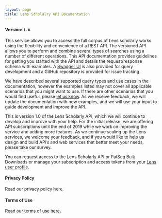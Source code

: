 ```yaml
---
layout: page
title: Lens Scholalry API Documentation
---
```


#### Version: `1.0`
This service allows you to access the full corpus of Lens scholarly works using the flexibility and convenience of a REST API. The versioned API allows you to perform and combine several types of searches using a number of different operations. This API documentation provides guidelines for getting you started with the API and details the request/response schema with examples. A [Swagger UI] is also provided for query development and a GitHub repository is provided for issue tracking.

We have described several supported query types and use cases in the documentation, however the examples listed may not cover all applicable scenarios that you might want to use. If there are other scenarios that you would find useful, please [let us know](https://www.lens.org/lens/feedback?returnTo=https:/). As we receive feedback, we will update the documentation with new examples, and we will use your input to guide development and improve the API.

This is version 1.0 of the Lens Scholarly API, which we will continue to develop and improve with your help. For the initial release, we are offering API subscriptions until the end of 2019 while we work on improving the service and adding more features. As we continue scaling up the Lens services, we welcome your feedback, and if you would like to help us design and build API’s and web services that better meet your needs, please take our survey. 

You can request access to the Lens Scholarly API or PatSeq Bulk Downloads or manage your subscription and access tokens from your [Lens user profile](https://www.lens.org/lens/user/subscriptions).

#### Privacy Policy
Read our privacy policy [here](https://about.lens.org/policies/#privacypolicy).

#### Terms of Use
Read our terms of use [here](https://about.lens.org/policies/#termsuse).


[//]: # (Reference Links)
[Swagger UI]: <https://api.lens.org/swagger-ui.html>
